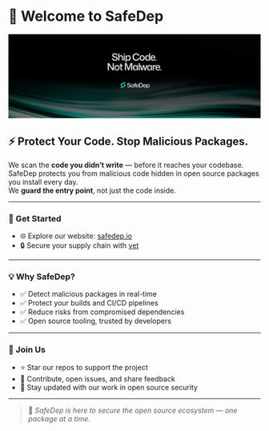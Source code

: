 # 👋 Welcome to SafeDep

![SafeDep Banner – Add yours here](../assets/banner.png)

## ⚡️ Protect Your Code. Stop Malicious Packages.

We scan the **code you didn’t write** — before it reaches your codebase.  
SafeDep protects you from malicious code hidden in open source packages you install every day.  
We **guard the entry point**, not just the code inside.  


---

### 🚀 Get Started

- 🌐 Explore our website: [safedep.io](https://safedep.io)  
- 🔒 Secure your supply chain with [vet](https://github.com/safedep/vet)  

---

### 💡 Why SafeDep?

- ✅ Detect malicious packages in real-time  
- ✅ Protect your builds and CI/CD pipelines  
- ✅ Reduce risks from compromised dependencies  
- ✅ Open source tooling, trusted by developers  

---

### 🤝 Join Us

- ⭐ Star our repos to support the project  
- 🐛 Contribute, open issues, and share feedback  
- 📢 Stay updated with our work in open source security  

---

> 📝 *SafeDep is here to secure the open source ecosystem — one package at a time.*
